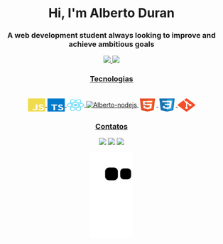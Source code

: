 <h1 align="center">Hi, I'm Alberto Duran</h1>
<h3 align="center">A web development student always looking to improve and achieve ambitious goals</h3>

<div align="center">
  <a href="https://github.com/albertoDuranFilho">
  <img height="180em" src="https://github-readme-stats.vercel.app/api?username=albertoDuranFilho&show_icons=true&theme=dracula&include_all_commits=true&count_private=true"/>
   <img height="180em" src="https://github-readme-stats.vercel.app/api/top-langs/?username=albertoDuranFilho&layout=compact&langs_count=16&theme=dracula" />
</div>
<div align="center">
<h3 >Tecnologias</h3>
 <div style="display: inline_block" ><br>
  <img align="center" alt="Alberto-Js" height="30" width="40" src="https://raw.githubusercontent.com/devicons/devicon/master/icons/javascript/javascript-plain.svg">
  <img align="center" alt="Alberto-Ts" height="30" width="40" src="https://raw.githubusercontent.com/devicons/devicon/master/icons/typescript/typescript-plain.svg">
  <img align="center" alt="Alberto-React" height="30" width="40" src="https://raw.githubusercontent.com/devicons/devicon/master/icons/react/react-original.svg">
  <img align="center" alt="Alberto-nodejs" height="30" width="40" src="https://cdn.worldvectorlogo.com/logos/nodejs-icon.svg">
  <img align="center" alt="Alberto-HTML" height="30" width="40" src="https://raw.githubusercontent.com/devicons/devicon/master/icons/html5/html5-original.svg">
  <img align="center" alt="Alberto-CSS" height="30" width="40" src="https://raw.githubusercontent.com/devicons/devicon/master/icons/css3/css3-original.svg">
  <img align="center" alt="Alberto-git" height="30" width="40" src="https://raw.githubusercontent.com/devicons/devicon/master/icons/git/git-original.svg">
</div>
</div>
 
<div align="center">
<h3 >Contatos</h3>
<div> 
  <a href="https://instagram.com/betoduranf" target="_blank"><img src="https://img.shields.io/badge/-Instagram-%23E4405F?style=for-the-badge&logo=instagram&logoColor=white" target="_blank"></a>
  <a href = "mailto:albertoduranfilho@gmail.com"><img src="https://img.shields.io/badge/-Gmail-%23333?style=for-the-badge&logo=gmail&logoColor=white" target="_blank"></a>
  <a href="https://www.linkedin.com/in/alberto-janeiro" target="_blank"><img src="https://img.shields.io/badge/-LinkedIn-%230077B5?style=for-the-badge&logo=linkedin&logoColor=white" target="_blank"></a>  
 
 ![Snake animation](https://github.com/AlbertoDuranFilho/AlbertoDuranFilho/blob/output/github-contribution-grid-snake.svg)
 
</div>
</div>

